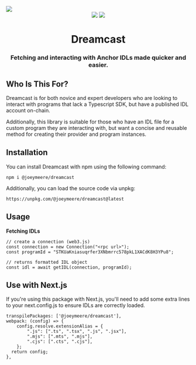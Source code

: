 <img src="https://firebasestorage.googleapis.com/v0/b/zircon-ac0b5.appspot.com/o/dreamcast.png?alt=media&token=35156d61-e316-4aa1-9c82-1b9f532199bd">
<div align="center">
  <img src="https://badgen.net/badge/version/1.1.0/blue">
  <img src="https://badgen.net/badge/contributions/open/blue">
</div>
<h1 align="center">Dreamcast</h1>
<div align="center">
  <h3>Fetching and interacting with Anchor IDLs made quicker and easier.</h3>
</div>

## Who Is This For?
Dreamcast is for both novice and expert developers who are looking to interact with programs that lack a Typescript SDK, but have a published IDL account on-chain.

Additionally, this library is suitable for those who have an IDL file for a custom program they are interacting with, but want a concise and reusable method for creating their provider and program instances.

## Installation
You can install Dreamcast with npm using the following command:
```
npm i @joeymeere/dreamcast
```
Additionally, you can load the source code via unpkg:
```
https://unpkg.com/@joeymeere/dreamcast@latest
```

## Usage

**Fetching IDLs**
```
// create a connection (web3.js)
const connection = new Connection("<rpc url>");
const programId = "STKUaKniasuqrfer3XNbmrrc578pkL1XACdK8H3YPu8";

// returns formatted IDL object
const idl = await getIDL(connection, programId); 
```

## Use with Next.js
If you're using this package with Next.js, you'll need to add some extra lines to your next.config.js to ensure IDLs are correctly loaded. 

```
transpilePackages: ['@joeymeere/dreamcast'],
webpack: (config) => {
    config.resolve.extensionAlias = {
        ".js": [".ts", ".tsx", ".js", ".jsx"],
        ".mjs": [".mts", ".mjs"],
        ".cjs": [".cts", ".cjs"],
    };
  return config;
},
```
